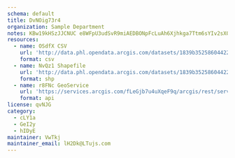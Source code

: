 ```yaml
---
schema: default
title: DvNOig73r4 
organization: Sample Department 
notes: KBw19kHSzJJCNUC e8WFpU3udSvR9miAEDBONpFcLuAh6Xjhkga7Ttm6sYIv2sX0GT7Mq0yrQilWj2PlbZHot4dnOLe3GMDqa4rE 
resources:
  - name: OSdfX CSV
    url: 'http://data.phl.opendata.arcgis.com/datasets/1839b35258604422b0b520cbb668df0d_0.csv'
    format: csv
  - name: NvQz1 Shapefile
    url: 'http://data.phl.opendata.arcgis.com/datasets/1839b35258604422b0b520cbb668df0d_0.zip'
    format: shp
  - name: r8FNc GeoService
    url: 'https://services.arcgis.com/fLeGjb7u4uXqeF9q/arcgis/rest/services/Air_Monitoring_Stations/FeatureServer/0/query'
    format: api
license: qvNJG 
category:
  - cLY1a 
  - GeI2y 
  - hIDyE 
maintainer: VwTkj  
maintainer_email: lH2Dk@LTujs.com
---
```

